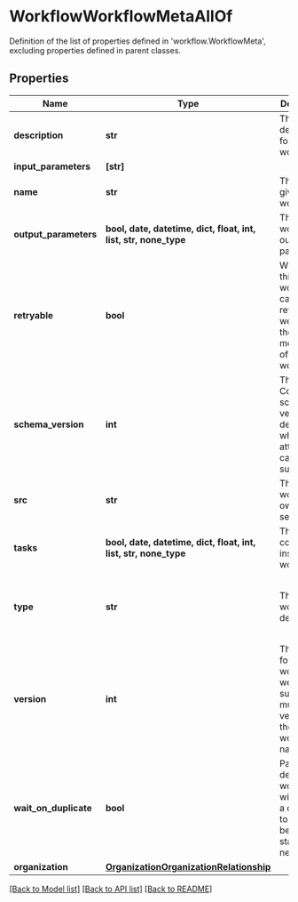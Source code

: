 # WorkflowWorkflowMetaAllOf

Definition of the list of properties defined in 'workflow.WorkflowMeta', excluding properties defined in parent classes.
## Properties
Name | Type | Description | Notes
------------ | ------------- | ------------- | -------------
**description** | **str** | The description for the workflow. | [optional] 
**input_parameters** | **[str]** |  | [optional] 
**name** | **str** | The name given to the workflow. | [optional] 
**output_parameters** | **bool, date, datetime, dict, float, int, list, str, none_type** | The workflow output parameters. | [optional] 
**retryable** | **bool** | When true, this workflow can be retried for 2 weeks since the last modification of the workflow. | [optional] 
**schema_version** | **int** | The Conductor schema version that decides what attribute can be supported. | [optional] 
**src** | **str** | The src is workflow owner service. | [optional] 
**tasks** | **bool, date, datetime, dict, float, int, list, str, none_type** | The tasks contained inside of the workflow. | [optional] 
**type** | **str** | The type of workflow definition. | [optional]  if omitted the server will use the default value of "SystemDefined"
**version** | **int** | The version for the workflow so we can support multiple versions for the same workflow name. | [optional] 
**wait_on_duplicate** | **bool** | Parameter decides if workflows will wait for a duplicate to finish before starting a new one. | [optional] 
**organization** | [**OrganizationOrganizationRelationship**](OrganizationOrganizationRelationship.md) |  | [optional] 

[[Back to Model list]](../README.md#documentation-for-models) [[Back to API list]](../README.md#documentation-for-api-endpoints) [[Back to README]](../README.md)


